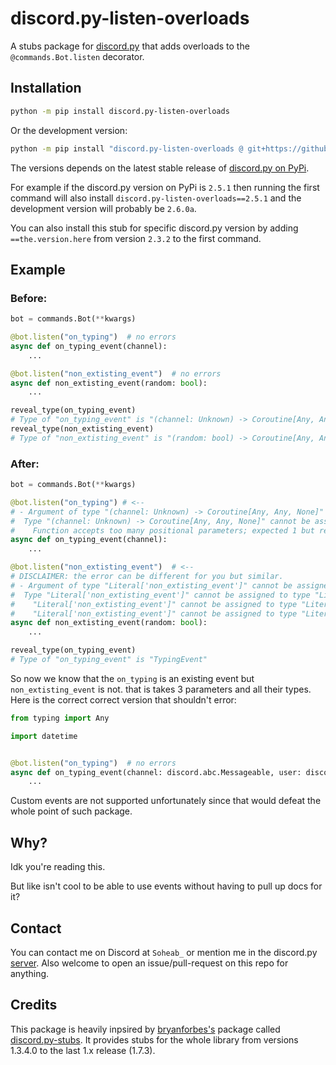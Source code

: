 # discord.py-listen-overloads
A stubs package for [discord.py](https://discordpy.readthedocs.io/en/stable/index.html) that adds overloads to the ``@commands.Bot.listen`` decorator.

## Installation
```bash
python -m pip install discord.py-listen-overloads
```
Or the development version:
```bash
python -m pip install "discord.py-listen-overloads @ git+https://github.com/Soheab/discord.py-listen-overloads"
```
The versions depends on the latest stable release of [discord.py on PyPi](https://pypi.org/project/discord.py/).

For example if the discord.py version on PyPi is ``2.5.1`` then running the first command will also install ``discord.py-listen-overloads==2.5.1`` and the development version will probably be ``2.6.0a``.

You can also install this stub for specific discord.py version by adding ``==the.version.here`` from version ``2.3.2`` to the first command.


## Example

### Before:
```py
bot = commands.Bot(**kwargs)

@bot.listen("on_typing")  # no errors
async def on_typing_event(channel):
    ...

@bot.listen("non_extisting_event")  # no errors
async def non_extisting_event(random: bool):
    ...

reveal_type(on_typing_event)
# Type of "on_typing_event" is "(channel: Unknown) -> Coroutine[Any, Any, None]"
reveal_type(non_extisting_event)
# Type of "non_extisting_event" is "(random: bool) -> Coroutine[Any, Any, None]"
```

### After:
```py
bot = commands.Bot(**kwargs)

@bot.listen("on_typing") # <--
# - Argument of type "(channel: Unknown) -> Coroutine[Any, Any, None]" cannot be assigned to parameter of type "TypingEvent"
#  Type "(channel: Unknown) -> Coroutine[Any, Any, None]" cannot be assigned to type "(channel: Messageable, user: Member | User, when: datetime) -> Coroutine[Any, Any, Any]"
#    Function accepts too many positional parameters; expected 1 but received 3
async def on_typing_event(channel):
    ...

@bot.listen("non_extisting_event")  # <--
# DISCLAIMER: the error can be different for you but similar.
# - Argument of type "Literal['non_extisting_event']" cannot be assigned to parameter "name" of type "Literal['on_command', 'on_command_completion']" in function "listen"
#  Type "Literal['non_extisting_event']" cannot be assigned to type "Literal['on_command', 'on_command_completion']"
#    "Literal['non_extisting_event']" cannot be assigned to type "Literal['on_command']"
#    "Literal['non_extisting_event']" cannot be assigned to type "Literal['on_command_completion']"
async def non_extisting_event(random: bool):
    ...

reveal_type(on_typing_event)
# Type of "on_typing_event" is "TypingEvent"
```
So now we know that the ``on_typing`` is an existing event but ``non_extisting_event`` is not. that is takes 3 parameters and all their types. Here 
is the correct correct version that shouldn't error:
```py
from typing import Any

import datetime


@bot.listen("on_typing")  # no errors
async def on_typing_event(channel: discord.abc.Messageable, user: discord.Member | discord.User, when: datetime.datetime) -> Any:
    ...
```

Custom events are not supported unfortunately since that would defeat the whole point of such package.

## Why?
Idk you're reading this.

But like isn't cool to be able to use events without having to pull up docs for it?

## Contact
You can contact me on Discord at ``Soheab_`` or mention me in the discord.py [server](https://discord.gg/dpy). Also welcome to open an issue/pull-request on this repo for anything.

## Credits
This package is heavily inpsired by [bryanforbes's](https://github.com/bryanforbes) package called [discord.py-stubs](https://github.com/bryanforbes/discord.py-stubs). It provides stubs for the whole library from versions 1.3.4.0 to the last 1.x release (1.7.3).